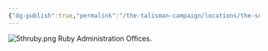 ```yaml
---
{"dg-publish":true,"permalink":"/the-talisman-campaign/locations/the-sunken-spire/levels-players/5th/","noteIcon":""}
---
```


![5thruby.png](/img/user/The%20Talisman%20Campaign/Locations/The%20Sunken%20Spire/Levels%20(Players)/5thruby.png)
Ruby Administration Offices.

